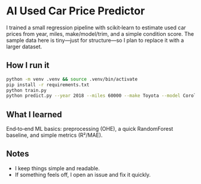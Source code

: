 # AI Used Car Price Predictor

I trained a small regression pipeline with scikit‑learn to estimate used car prices from year, miles, make/model/trim, and a simple condition score. The sample data here is tiny—just for structure—so I plan to replace it with a larger dataset.

## How I run it
```bash
python -m venv .venv && source .venv/bin/activate
pip install -r requirements.txt
python train.py
python predict.py --year 2018 --miles 60000 --make Toyota --model Corolla --trim LE --condition 4.2
```

## What I learned
End‑to‑end ML basics: preprocessing (OHE), a quick RandomForest baseline, and simple metrics (R²/MAE).

## Notes
- I keep things simple and readable.
- If something feels off, I open an issue and fix it quickly.
